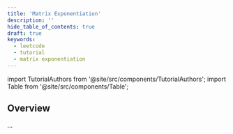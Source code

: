 ```yaml
---
title: 'Matrix Exponentiation'
description: ''
hide_table_of_contents: true
draft: true
keywords:
  - leetcode
  - tutorial
  - matrix exponentiation
---
```


import TutorialAuthors from '@site/src/components/TutorialAuthors';
import Table from '@site/src/components/Table';

<TutorialAuthors names="@TBC"/>

## Overview

...